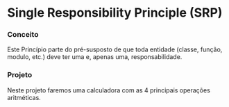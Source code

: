 # Single Responsibility Principle (SRP)


### Conceito
Este Princípio parte do pré-susposto de que toda entidade (classe, função, modulo, etc.) deve ter uma e, apenas uma, responsabilidade.

### Projeto
Neste projeto faremos uma calculadora com as 4 principais operações aritméticas.
